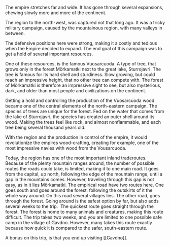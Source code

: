 The empire stretches far and wide. It has gone through several expansions, chewing slowly more and more of the continent.

The region to the north-west, was captured not that long ago. It was a tricky military campaign, caused by the mountainous region, with many valleys in between.

The defensive positions here were strong, making it a costly and tedious when the Empire decided to expand. The end goal of this campaign was to get a hold of several important resources.

One of these resources, is the famous Vuosarcuoda. A type of tree, that grows only in the forest Mörkamatki next to the great lake, Sturrojavri. The tree is famous for its hard shell and sturdiness. Slow growing, but could reach an impressive height, that no other tree can compete with. The forest of Mörkamatki is therefore an impressive sight to see, but also mysterious, dark, and older than most people and civilizations on the continent.

Getting a hold and controlling the production of the Vuosarcuoda wood became one of the central elements of the north-eastern campaign. The species of trees are unique for the forest. Fed on the water that comes from the lake of Sturrojavri, the species has created an outer shell around its wood. Making the trees feel like rock, and almost nonflammable, and each tree being several thousand years old.

With the region and the production in control of the empire, it would revolutionize the empires wood-crafting, creating for example, one of the most impressive navies with wood from the Vousarcuoda.

Today, the region has one of the most important inland traderoutes. Because of the plenty mountain ranges around, the number of possible routes the roads could take, is limited, making it to one main road. It goes from the capital, up north, following the edge of the mountain range, until a gap in the mountains comes. However, traveling through this gap is not easy, as in it lies Mörkamatki. The empirical road have two routes here. One goes south and goes around the forest, following the outskirts of it the whole way around. On this road several villages lies. The other road, goes through the forest. Going around is the safest option by far, but also adds several weeks to the trip.  The quickest route goes straight through the forest. The forest is home to many animals and creatures, making this route difficult. The trip takes two weeks, and you are limited to one possible safe camp in the village of Gavdno. However, many takes this route exactly because how quick it is compared to the safer, south-eastern route.

A bonus on this trip, is that you end up visiting [[Gavdno]].